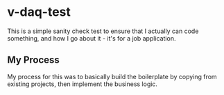 # v-daq-test

This is a simple sanity check test to ensure that I actually can code something, and how I go about it - it's for a job application.

## My Process

My process for this was to basically build the boilerplate by copying from existing projects, then implement the business logic.

